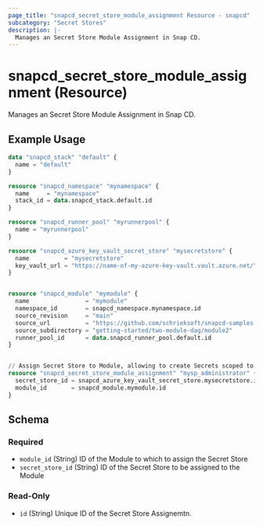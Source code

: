 ```yaml
---
page_title: "snapcd_secret_store_module_assignment Resource - snapcd"
subcategory: "Secret Stores"
description: |-
  Manages an Secret Store Module Assignment in Snap CD.
---
```


# snapcd_secret_store_module_assignment (Resource)

Manages an Secret Store Module Assignment in Snap CD.


## Example Usage

```terraform
data "snapcd_stack" "default" {
  name = "default"
}

resource "snapcd_namespace" "mynamespace" {
  name     = "mynamespace"
  stack_id = data.snapcd_stack.default.id
}

resource "snapcd_runner_pool" "myrunnerpool" {
  name = "myrunnerpool"
}

resource "snapcd_azure_key_vault_secret_store" "mysecretstore" {
  name          = "mysecretstore"
  key_vault_url = "https://name-of-my-azure-key-vault.vault.azure.net/"
}


resource "snapcd_module" "mymodule" {
  name                = "mymodule"
  namespace_id        = snapcd_namespace.mynamespace.id
  source_revision     = "main"
  source_url          = "https://github.com/schrieksoft/snapcd-samples.git"
  source_subdirectory = "getting-started/two-module-dag/module2"
  runner_pool_id      = data.snapcd_runner_pool.default.id
}


// Assign Secret Store to Module, allowing to create Secrets scoped to this Module to be created in this Secret Store
resource "snapcd_secret_store_module_assignment" "mysp_administrator" {
  secret_store_id = snapcd_azure_key_vault_secret_store.mysecretstore.id
  module_id       = snapcd_module.mymodule.id
}
```

<!-- schema generated by tfplugindocs -->
## Schema

### Required

- `module_id` (String) ID of the Module to which to assign the Secret Store
- `secret_store_id` (String) ID of the Secret Store to be assigned to the Module

### Read-Only

- `id` (String) Unique ID of the Secret Store Assignemtn.
